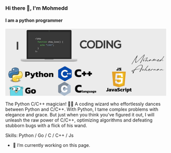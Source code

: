 ### Hi there 👋, I'm Mohmedd

#### I am a python programmer

![I am a python programmer](https://github.com/Mohamed-Ach/Mohamed-Ach/blob/main/github.png)

The Python C/C++ magician! 🐍✨
A coding wizard who effortlessly dances between Python and C/C++. With Python, I tame complex problems with elegance and grace. But just when you think you've figured it out, I will unleash the raw power of C/C++, optimizing algorithms and defeating stubborn bugs with a flick of his wand.

Skills: Python / Go / C / C++ / Js

- 🔭 I’m currently working on this page.
